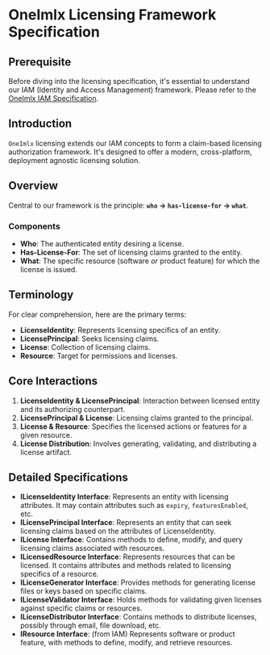 # OneImlx Licensing Framework Specification

## Prerequisite
Before diving into the licensing specification, it's essential to understand our IAM (Identity and Access Management) framework. Please refer to the [OneImlx IAM Specification](iam.md).

## Introduction
`OneImlx` licensing extends our IAM concepts to form a claim-based licensing authorization framework. It's designed to offer a modern, cross-platform, deployment agnostic licensing solution.

## Overview
Central to our framework is the principle: **`who` -> `has-license-for` -> `what`**.

### Components
- **Who**: The authenticated entity desiring a license.
- **Has-License-For**: The set of licensing claims granted to the entity.
- **What**: The specific resource (software *or* product feature) for which the license is issued.

## Terminology
For clear comprehension, here are the primary terms:

- **LicenseIdentity**: Represents licensing specifics of an entity.
- **LicensePrincipal**: Seeks licensing claims.
- **License**: Collection of licensing claims.
- **Resource**: Target for permissions and licenses.

## Core Interactions
1. **LicenseIdentity & LicensePrincipal**: Interaction between licensed entity and its authorizing counterpart.
2. **LicensePrincipal & License**: Licensing claims granted to the principal.
3. **License & Resource**: Specifies the licensed actions or features for a given resource.
4. **License Distribution**: Involves generating, validating, and distributing a license artifact.

## Detailed Specifications
- **ILicenseIdentity Interface**: Represents an entity with licensing attributes. It may contain attributes such as `expiry`, `featuresEnabled`, etc.
- **ILicensePrincipal Interface**: Represents an entity that can seek licensing claims based on the attributes of LicenseIdentity.
- **ILicense Interface**: Contains methods to define, modify, and query licensing claims associated with resources.
- **ILicensedResource Interface**: Represents resources that can be licensed. It contains attributes and methods related to licensing specifics of a resource.
- **ILicenseGenerator Interface**: Provides methods for generating license files or keys based on specific claims.
- **ILicenseValidator Interface**: Holds methods for validating given licenses against specific claims or resources.
- **ILicenseDistributor Interface**: Contains methods to distribute licenses, possibly through email, file download, etc.
- **IResource Interface**: (from IAM) Represents software or product feature, with methods to define, modify, and retrieve resources.
